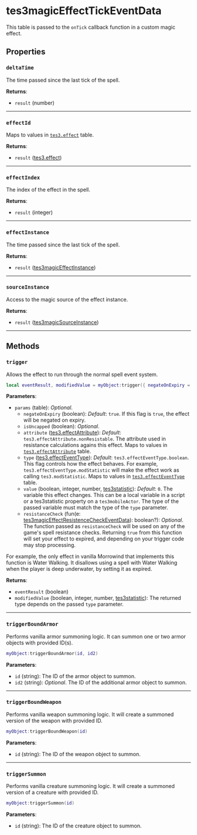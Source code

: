 # tes3magicEffectTickEventData
<div class="search_terms" style="display: none">tes3magiceffecttickeventdata, magiceffecttickeventdata</div>

<!---
	This file is autogenerated. Do not edit this file manually. Your changes will be ignored.
	More information: https://github.com/MWSE/MWSE/tree/master/docs
-->

This table is passed to the `onTick` callback function in a custom magic effect.

## Properties

### `deltaTime`
<div class="search_terms" style="display: none">deltatime</div>

The time passed since the last tick of the spell.

**Returns**:

* `result` (number)

***

### `effectId`
<div class="search_terms" style="display: none">effectid</div>

Maps to values in [`tes3.effect`](https://mwse.github.io/MWSE/references/magic-effects/) table.

**Returns**:

* `result` ([tes3.effect](../references/magic-effects.md))

***

### `effectIndex`
<div class="search_terms" style="display: none">effectindex</div>

The index of the effect in the spell.

**Returns**:

* `result` (integer)

***

### `effectInstance`
<div class="search_terms" style="display: none">effectinstance</div>

The time passed since the last tick of the spell.

**Returns**:

* `result` ([tes3magicEffectInstance](../types/tes3magicEffectInstance.md))

***

### `sourceInstance`
<div class="search_terms" style="display: none">sourceinstance</div>

Access to the magic source of the effect instance.

**Returns**:

* `result` ([tes3magicSourceInstance](../types/tes3magicSourceInstance.md))

***

## Methods

### `trigger`
<div class="search_terms" style="display: none">trigger</div>

Allows the effect to run through the normal spell event system.

```lua
local eventResult, modifiedValue = myObject:trigger({ negateOnExpiry = ..., isUncapped = ..., attribute = ..., type = ..., value = ..., resistanceCheck = ... })
```

**Parameters**:

* `params` (table): *Optional*.
	* `negateOnExpiry` (boolean): *Default*: `true`. If this flag is `true`, the effect will be negated on expiry.
	* `isUncapped` (boolean): *Optional*.
	* `attribute` ([tes3.effectAttribute](../references/effect-attributes.md)): *Default*: `tes3.effectAttribute.nonResistable`. The attribute used in resistance calculations agains this effect. Maps to values in [`tes3.effectAttribute`](https://mwse.github.io/MWSE/references/effect-attributes/) table.
	* `type` ([tes3.effectEventType](../references/effect-event-types.md)): *Default*: `tes3.effectEventType.boolean`. This flag controls how the effect behaves. For example, `tes3.effectEventType.modStatistic` will make the effect work as calling `tes3.modStatistic`. Maps to values in [`tes3.effectEventType`](https://mwse.github.io/MWSE/references/effect-event-types/) table.
	* `value` (boolean, integer, number, [tes3statistic](../types/tes3statistic.md)): *Default*: `0`. The variable this effect changes. This can be a local variable in a script or a tes3statistic property on a `tes3mobileActor`. The type of the passed variable must match the type of the `type` parameter.
	* `resistanceCheck` (fun(e: [tes3magicEffectResistenceCheckEventData](../types/tes3magicEffectResistenceCheckEventData.md)): boolean?): *Optional*. The function passed as `resistanceCheck` will be used on any of the game's spell resistance checks. Returning `true` from this function will set your effect to expired, and depending on your trigger code may stop processing.

For example, the only effect in vanilla Morrowind that implements this function is Water Walking. It disallows using a spell with Water Walking when the player is deep underwater, by setting it as expired.

**Returns**:

* `eventResult` (boolean)
* `modifiedValue` (boolean, integer, number, [tes3statistic](../types/tes3statistic.md)): The returned type depends on the passed `type` parameter.

***

### `triggerBoundArmor`
<div class="search_terms" style="display: none">triggerboundarmor</div>

Performs vanilla armor summoning logic. It can summon one or two armor objects with provided ID(s).

```lua
myObject:triggerBoundArmor(id, id2)
```

**Parameters**:

* `id` (string): The ID of the armor object to summon.
* `id2` (string): *Optional*. The ID of the additional armor object to summon.

***

### `triggerBoundWeapon`
<div class="search_terms" style="display: none">triggerboundweapon</div>

Performs vanilla weapon summoning logic. It will create a summoned version of the weapon with provided ID.

```lua
myObject:triggerBoundWeapon(id)
```

**Parameters**:

* `id` (string): The ID of the weapon object to summon.

***

### `triggerSummon`
<div class="search_terms" style="display: none">triggersummon</div>

Performs vanilla creature summoning logic. It will create a summoned version of a creature with provided ID.

```lua
myObject:triggerSummon(id)
```

**Parameters**:

* `id` (string): The ID of the creature object to summon.

